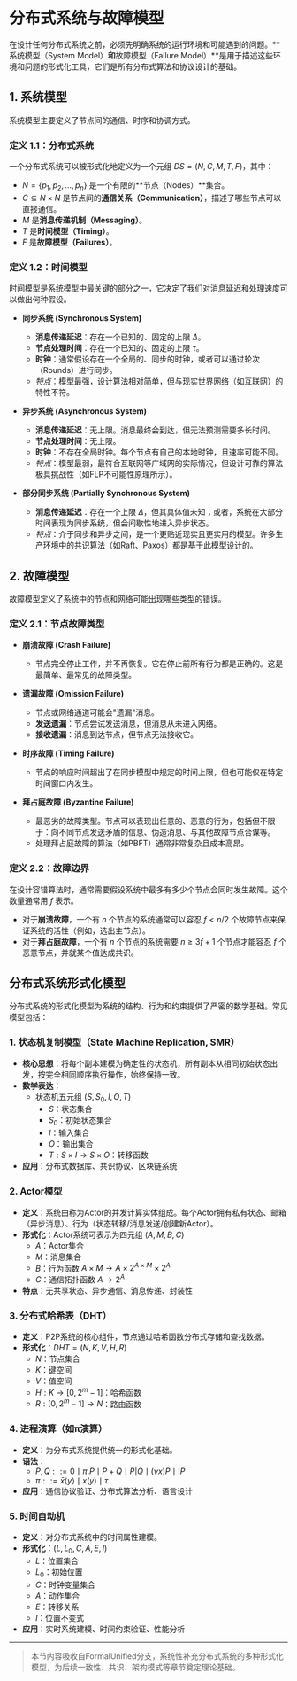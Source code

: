 # 分布式系统与故障模型

在设计任何分布式系统之前，必须先明确系统的运行环境和可能遇到的问题。**系统模型（System Model）**和**故障模型（Failure Model）**是用于描述这些环境和问题的形式化工具，它们是所有分布式算法和协议设计的基础。

## 1. 系统模型

系统模型主要定义了节点间的通信、时序和协调方式。

### 定义 1.1：分布式系统

一个分布式系统可以被形式化地定义为一个元组 $DS = (N, C, M, T, F)$，其中：

- $N = \{p_1, p_2, \ldots, p_n\}$ 是一个有限的**节点（Nodes）**集合。
- $C \subseteq N \times N$ 是节点间的**通信关系（Communication）**，描述了哪些节点可以直接通信。
- $M$ 是**消息传递机制（Messaging）**。
- $T$ 是**时间模型（Timing）**。
- $F$ 是**故障模型（Failures）**。

### 定义 1.2：时间模型

时间模型是系统模型中最关键的部分之一，它决定了我们对消息延迟和处理速度可以做出何种假设。

- **同步系统 (Synchronous System)**
  - **消息传递延迟**：存在一个已知的、固定的上限 $\Delta$。
  - **节点处理时间**：存在一个已知的、固定的上限 $\tau$。
  - **时钟**：通常假设存在一个全局的、同步的时钟，或者可以通过轮次（Rounds）进行同步。
  - *特点*：模型最强，设计算法相对简单，但与现实世界网络（如互联网）的特性不符。

- **异步系统 (Asynchronous System)**
  - **消息传递延迟**：无上限。消息最终会到达，但无法预测需要多长时间。
  - **节点处理时间**：无上限。
  - **时钟**：不存在全局时钟。每个节点有自己的本地时钟，且速率可能不同。
  - *特点*：模型最弱，最符合互联网等广域网的实际情况，但设计可靠的算法极具挑战性（如FLP不可能性原理所示）。

- **部分同步系统 (Partially Synchronous System)**
  - **消息传递延迟**：存在一个上限 $\Delta$，但其具体值未知；或者，系统在大部分时间表现为同步系统，但会间歇性地进入异步状态。
  - *特点*：介于同步和异步之间，是一个更贴近现实且更实用的模型。许多生产环境中的共识算法（如Raft、Paxos）都是基于此模型设计的。

## 2. 故障模型

故障模型定义了系统中的节点和网络可能出现哪些类型的错误。

### 定义 2.1：节点故障类型

- **崩溃故障 (Crash Failure)**
  - 节点完全停止工作，并不再恢复。它在停止前所有行为都是正确的。这是最简单、最常见的故障类型。

- **遗漏故障 (Omission Failure)**
  - 节点或网络通道可能会"遗漏"消息。
  - **发送遗漏**：节点尝试发送消息，但消息从未进入网络。
  - **接收遗漏**：消息到达节点，但节点无法接收它。

- **时序故障 (Timing Failure)**
  - 节点的响应时间超出了在同步模型中规定的时间上限，但也可能仅在特定时间窗口内发生。

- **拜占庭故障 (Byzantine Failure)**
  - 最恶劣的故障类型。节点可以表现出任意的、恶意的行为，包括但不限于：向不同节点发送矛盾的信息、伪造消息、与其他故障节点合谋等。
  - 处理拜占庭故障的算法（如PBFT）通常非常复杂且成本高昂。

### 定义 2.2：故障边界

在设计容错算法时，通常需要假设系统中最多有多少个节点会同时发生故障。这个数量通常用 $f$ 表示。

- 对于**崩溃故障**，一个有 $n$ 个节点的系统通常可以容忍 $f < n/2$ 个故障节点来保证系统的活性（例如，选出主节点）。
- 对于**拜占庭故障**，一个有 $n$ 个节点的系统需要 $n \ge 3f + 1$ 个节点才能容忍 $f$ 个恶意节点，并就某个值达成共识。

## 分布式系统形式化模型

分布式系统的形式化模型为系统的结构、行为和约束提供了严密的数学基础。常见模型包括：

### 1. 状态机复制模型（State Machine Replication, SMR）

- **核心思想**：将每个副本建模为确定性的状态机，所有副本从相同初始状态出发，按完全相同顺序执行操作，始终保持一致。
- **数学表达**：
  - 状态机五元组 $(S, S_0, I, O, T)$
    - $S$：状态集合
    - $S_0$：初始状态集合
    - $I$：输入集合
    - $O$：输出集合
    - $T: S \times I \rightarrow S \times O$：转移函数
- **应用**：分布式数据库、共识协议、区块链系统

### 2. Actor模型

- **定义**：系统由称为Actor的并发计算实体组成。每个Actor拥有私有状态、邮箱（异步消息）、行为（状态转移/消息发送/创建新Actor）。
- **形式化**：Actor系统可表示为四元组 $(A, M, B, C)$
  - $A$：Actor集合
  - $M$：消息集合
  - $B$：行为函数 $A \times M \rightarrow A \times 2^{A \times M} \times 2^A$
  - $C$：通信拓扑函数 $A \rightarrow 2^A$
- **特点**：无共享状态、异步通信、消息传递、封装性

### 3. 分布式哈希表（DHT）

- **定义**：P2P系统的核心组件，节点通过哈希函数分布式存储和查找数据。
- **形式化**：$DHT = (N, K, V, H, R)$
  - $N$：节点集合
  - $K$：键空间
  - $V$：值空间
  - $H: K \rightarrow [0, 2^m-1]$：哈希函数
  - $R: [0, 2^m-1] \rightarrow N$：路由函数

### 4. 进程演算（如π演算）

- **定义**：为分布式系统提供统一的形式化基础。
- **语法**：
  - $P, Q ::= 0 \mid \pi.P \mid P+Q \mid P|Q \mid (\nu x)P \mid !P$
  - $\pi ::= \bar{x}\langle y \rangle \mid x(y) \mid \tau$
- **应用**：通信协议验证、分布式算法分析、语言设计

### 5. 时间自动机

- **定义**：对分布式系统中的时间属性建模。
- **形式化**：$(L, L_0, C, A, E, I)$
  - $L$：位置集合
  - $L_0$：初始位置
  - $C$：时钟变量集合
  - $A$：动作集合
  - $E$：转移关系
  - $I$：位置不变式
- **应用**：实时系统建模、时间约束验证、性能分析

---

> 本节内容吸收自FormalUnified分支，系统性补充分布式系统的多种形式化模型，为后续一致性、共识、架构模式等章节奠定理论基础。
